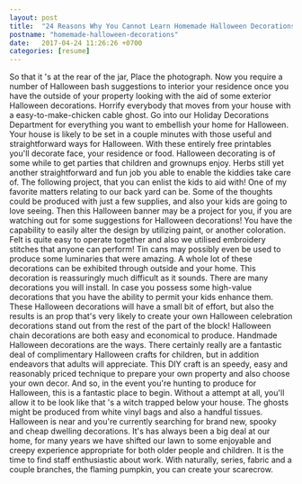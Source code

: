 ```yaml
---
layout: post
title:  "24 Reasons Why You Cannot Learn Homemade Halloween Decorations Well"
postname: "homemade-halloween-decorations"
date:   2017-04-24 11:26:26 +0700
categories: [resume]
---
```

So that it 's at the rear of the jar, Place the photograph. Now you require a number of Halloween bash suggestions to interior your residence once you have the outside of your property looking with the aid of some exterior Halloween decorations. Horrify everybody that moves from your house with a easy-to-make-chicken cable ghost. Go into our Holiday Decorations Department for everything you want to embellish your home for Halloween. Your house is likely to be set in a couple minutes with those useful and straightforward ways for Halloween. With these entirely free printables you'll decorate face, your residence or food. Halloween decorating is of some while to get parties that children and grownups enjoy. Herbs still yet another straightforward and fun job you able to enable the kiddies take care of. The following project, that you can enlist the kids to aid with! One of my favorite matters relating to our back yard can be. Some of the thoughts could be produced with just a few supplies, and also your kids are going to love seeing. Then this Halloween banner may be a project for you, if you are watching out for some suggestions for Halloween decorations! You have the capability to easily alter the design by utilizing paint, or another coloration. Felt is quite easy to operate together and also we utilised embroidery stitches that anyone can perform! Tin cans may possibly even be used to produce some luminaries that were amazing. A whole lot of these decorations can be exhibited through outside and your home. This decoration is reassuringly much difficult as it sounds. There are many decorations you will install. In case you possess some high-value decorations that you have the ability to permit your kids enhance them. These Halloween decorations will have a small bit of effort, but also the results is an prop that's very likely to create your own Halloween celebration decorations stand out from the rest of the part of the block! Halloween chain decorations are both easy and economical to produce. Handmade Halloween decorations are the ways. There certainly really are a fantastic deal of complimentary Halloween crafts for children, but in addition endeavors that adults will appreciate. This DIY craft is an speedy, easy and reasonably priced technique to prepare your own property and also choose your own decor. And so, in the event you're hunting to produce for Halloween, this is a fantastic place to begin. Without a attempt at all, you'll allow it to be look like that 's a witch trapped below your house. The ghosts might be produced from white vinyl bags and also a handful tissues. Halloween is near and you're currently searching for brand new, spooky and cheap dwelling decorations. It's has always been a big deal at our home, for many years we have shifted our lawn to some enjoyable and creepy experience appropriate for both older people and children. It is the time to find staff enthusiastic about work. With naturally, series, fabric and a couple branches, the flaming pumpkin, you can create your scarecrow.
